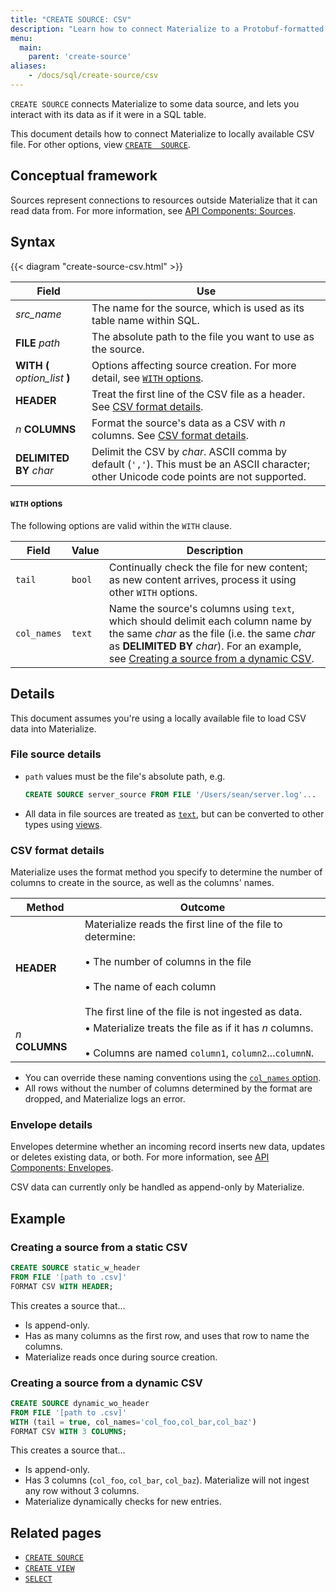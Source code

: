 ```yaml
---
title: "CREATE SOURCE: CSV"
description: "Learn how to connect Materialize to a Protobuf-formatted Kafka topic"
menu:
  main:
    parent: 'create-source'
aliases:
    - /docs/sql/create-source/csv
---
```


`CREATE SOURCE` connects Materialize to some data source, and lets you interact
with its data as if it were in a SQL table.

This document details how to connect Materialize to locally available CSV file.
For other options, view [`CREATE  SOURCE`](../).

## Conceptual framework

Sources represent connections to resources outside Materialize that it can read
data from. For more information, see [API Components:
Sources](../../../overview/api-components#sources).

## Syntax

{{< diagram "create-source-csv.html" >}}

Field | Use
------|-----
_src&lowbar;name_ | The name for the source, which is used as its table name within SQL.
**FILE** _path_ | The absolute path to the file you want to use as the source.
**WITH (** _option&lowbar;list_ **)** | Options affecting source creation. For more detail, see [`WITH` options](#with-options).
**HEADER** | Treat the first line of the CSV file as a header. See [CSV format details](#csv-format-details).
_n_ **COLUMNS** | Format the source's data as a CSV with _n_ columns. See [CSV format details](#csv-format-details).
**DELIMITED BY** _char_ | Delimit the CSV by _char_. ASCII comma by default (`','`). This must be an ASCII character; other Unicode code points are not supported.

#### `WITH` options

The following options are valid within the `WITH` clause.

Field | Value | Description
------|-------|------------
`tail` | `bool` | Continually check the file for new content; as new content arrives, process it using other `WITH` options.
`col_names` | `text` | Name the source's columns using `text`, which should delimit each column name by the same _char_ as the file (i.e. the same _char_ as **DELIMITED BY** _char_). For an example, see [Creating a source from a dynamic CSV](#creating-a-source-from-a-dynamic-csv).

## Details

This document assumes you're using a locally available file to load CSV data into Materialize.

### File source details

- `path` values must be the file's absolute path, e.g.
    ```sql
    CREATE SOURCE server_source FROM FILE '/Users/sean/server.log'...
    ```
- All data in file sources are treated as [`text`](../../types/text), but can be converted to other types using [views](../../create-materialized-view).

### CSV format details

Materialize uses the format method you specify to determine the number of
columns to create in the source, as well as the columns' names.

Method | Outcome
-------|--------
**HEADER** | Materialize reads the first line of the file to determine:<br/><br/>&bull; The number of columns in the file<br/><br/>&bull; The name of each column<br/><br/>The first line of the file is not ingested as data.
_n_ **COLUMNS** | &bull; Materialize treats the file as if it has _n_ columns.<br/><br/>&bull; Columns are named `column1`, `column2`...`columnN`.

- You can override these naming conventions using the [`col_names`
  option](#with-options).
- All rows without the number of columns determined by the format are dropped,
  and Materialize logs an error.

### Envelope details

Envelopes determine whether an incoming record inserts new data, updates or
deletes existing data, or both. For more information, see [API Components:
Envelopes](../../../overview/api-components#envelopes).

CSV data can currently only be handled as append-only by Materialize.

## Example

### Creating a source from a static CSV

```sql
CREATE SOURCE static_w_header
FROM FILE '[path to .csv]'
FORMAT CSV WITH HEADER;
```

This creates a source that...

- Is append-only.
- Has as many columns as the first row, and uses that row to name the columns.
- Materialize reads once during source creation.

### Creating a source from a dynamic CSV

```sql
CREATE SOURCE dynamic_wo_header
FROM FILE '[path to .csv]'
WITH (tail = true, col_names='col_foo,col_bar,col_baz')
FORMAT CSV WITH 3 COLUMNS;
```

This creates a source that...

- Is append-only.
- Has 3 columns (`col_foo`, `col_bar`, `col_baz`). Materialize will not ingest
  any row without 3 columns.
- Materialize dynamically checks for new entries.

## Related pages

- [`CREATE SOURCE`](../)
- [`CREATE VIEW`](../../create-view)
- [`SELECT`](../../select)
